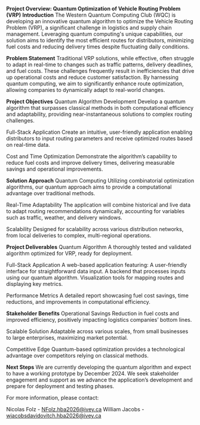 **Project Overview: Quantum Optimization of Vehicle Routing Problem (VRP)**
**Introduction**
The Western Quantum Computing Club (WQC) is developing an innovative quantum algorithm to optimize the Vehicle Routing Problem (VRP), a significant challenge in logistics and supply chain management. Leveraging quantum computing's unique capabilities, our solution aims to identify the most efficient routes for distributors, minimizing fuel costs and reducing delivery times despite fluctuating daily conditions.

**Problem Statement**
Traditional VRP solutions, while effective, often struggle to adapt in real-time to changes such as traffic patterns, delivery deadlines, and fuel costs. These challenges frequently result in inefficiencies that drive up operational costs and reduce customer satisfaction. By harnessing quantum computing, we aim to significantly enhance route optimization, allowing companies to dynamically adapt to real-world changes.

**Project Objectives**
Quantum Algorithm Development
Develop a quantum algorithm that surpasses classical methods in both computational efficiency and adaptability, providing near-instantaneous solutions to complex routing challenges.

Full-Stack Application
Create an intuitive, user-friendly application enabling distributors to input routing parameters and receive optimized routes based on real-time data.

Cost and Time Optimization
Demonstrate the algorithm’s capability to reduce fuel costs and improve delivery times, delivering measurable savings and operational improvements.

**Solution Approach**
Quantum Computing
Utilizing combinatorial optimization algorithms, our quantum approach aims to provide a computational advantage over traditional methods.

Real-Time Adaptability
The application will combine historical and live data to adapt routing recommendations dynamically, accounting for variables such as traffic, weather, and delivery windows.

Scalability
Designed for scalability across various distribution networks, from local deliveries to complex, multi-regional operations.

**Project Deliverables**
Quantum Algorithm
A thoroughly tested and validated algorithm optimized for VRP, ready for deployment.

Full-Stack Application
A web-based application featuring:
A user-friendly interface for straightforward data input.
A backend that processes inputs using our quantum algorithm.
Visualization tools for mapping routes and displaying key metrics.

Performance Metrics
A detailed report showcasing fuel cost savings, time reductions, and improvements in computational efficiency.

**Stakeholder Benefits**
Operational Savings
Reduction in fuel costs and improved efficiency, positively impacting logistics companies’ bottom lines.

Scalable Solution
Adaptable across various scales, from small businesses to large enterprises, maximizing market potential.

Competitive Edge
Quantum-based optimization provides a technological advantage over competitors relying on classical methods.

**Next Steps**
We are currently developing the quantum algorithm and expect to have a working prototype by December 2024. We seek stakeholder engagement and support as we advance the application’s development and prepare for deployment and testing phases.

For more information, please contact:

Nicolas Folz - NFolz.hba2026@ivey.ca
William Jacobs - wjacobsdavidovitch.hba2026@ivey.ca
